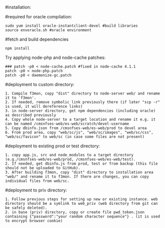 #installation:

#required for oracle compilation:
```
sudo yum install oracle-instantclient-devel #build libraries
source envoracle.sh #oracle environment
```

#fetch and build dependencies
```
npm install
```
Try applying node-php and node-cache patches:
```
### patch -p0 < node-cache.patch #fixed in node-cache 4.1.1
patch -p0 < node-php.patch
patch -p0 < daemonize-gc.patch
```

#deployment to custom directory:
```
1. Compile f3mon, copy "dist" directory to node-server web/ and rename it to 'f3mon'.
2. If needed, remove symbolic link previously there (if later "scp -r" is used, it will dereference links)
3. in node-server directory, get npm dependencies (including oracle) as described previously
4. Copy whole node-server to a target location and rename it e.g. it can be named /cmsnfses-web/es-web/scratch/devel-username
5. Copy dbinfo.json from /cmsnfses-web/es-web/prod to devel area
6. From prod area, copy "web/sc/js", "web/sc/images", "web/sc/css", "web/sc/favicon" to web/sc (in case some files are not present)
```

#deployment to existing prod or test directory:
```
1. copy app.js, src and node_modules to a target directory (e.g./cmsnfses-web/es-web/prod, /cmsnfses-web/es-web/test).
2. If needed, get dbinfo.js from prod, test or from backup (this file should not be uploaded to GitHub).
3. After building f3mon, copy "dist" directory to installation area "web/" and rename it to f3mon. If there are changes, you can copy individual files from web/sc.
```

#deployment to priv directory:
```
1. Follow previous steps for setting up new or existing instance. web directory should be a symlink to web_priv (web directory from git can be safely deleted).
2. in base (priv) directory, copy or create file pwd_token.json containing {"password":"your random character sequence"} . (it is used to encrypt browser cookie)
```

